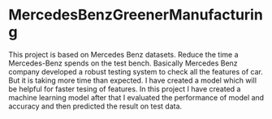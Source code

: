 # MercedesBenzGreenerManufacturing
This project is based on Mercedes Benz datasets. Reduce the time a Mercedes-Benz spends on the test bench. Basically Mercedes Benz company developed a robust testing system to check all the features of car. But it is taking more time than expected. I have created a model which will be helpful for faster tesing of features. In this project I have created a machine learning model after that I evaluated the performance of model and accuracy and then predicted the result on test data.
